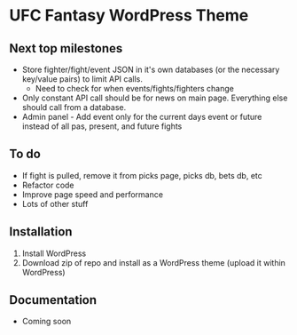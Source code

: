 # UFC Fantasy WordPress Theme

## Next top milestones

* Store fighter/fight/event JSON in it's own databases (or the necessary key/value pairs) to limit API calls.
  * Need to check for when events/fights/fighters change
* Only constant API call should be for news on main page.  Everything else should call from a database.
* Admin panel - Add event only for the current days event or future instead of all pas, present, and future fights

## To do

* If fight is pulled, remove it from picks page, picks db, bets db, etc
* Refactor code
* Improve page speed and performance
* Lots of other stuff

## Installation

1. Install WordPress
2. Download zip of repo and install as a WordPress theme (upload it within WordPress)

## Documentation

* Coming soon
